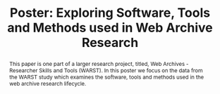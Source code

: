 ---
abstract: 'This paper is one part of a larger research project, titled, Web Archives
  - Researcher Skills and Tools (WARST). In this poster we focus on the data from
  the WARST study which examines the software, tools and methods used in the web archive
  research lifecycle. '
creators:
- Byrne, Helena
date: null
document_url: https://az659834.vo.msecnd.net/eventsairwesteuprod/production-inconference-public/ab61c1f89daf45928d9518ed2a756df8
grand_parent: iPRES
institutions:
- British Library
keywords:
- web archive research
- web archiving
landing_page_url: null
language: eng
layout: publication
license: CC-BY 4.0 International
notes_url: null
parent: iPRES 2022
publication_type: poster
size: null
slides_url: null
source_name: iPRES
stream_url: null
title: 'Poster: Exploring Software, Tools and Methods used in Web Archive Research'
year: 2022
---